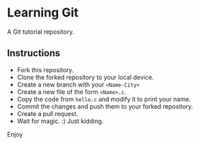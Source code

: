 # Learning Git
A Git tutorial repository.

## Instructions
- Fork this repository.
- Clone the forked repository to your local device.
- Create a new branch with your `<Name-City>`
- Create a new file of the form `<Name>.c`.
- Copy the code from `hello.c` and modify it to print your name.
- Commit the changes and push them to your forked repository.
- Create a pull request.
- Wait for magic. :) Just kidding.

Enjoy
